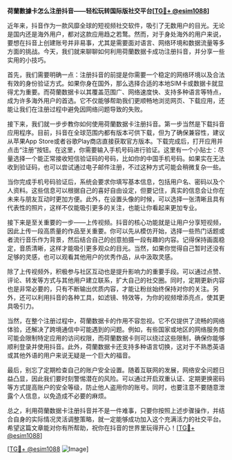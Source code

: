 **荷蘭數據卡怎么注册抖音——轻松玩转国际版社交平台[[TG💪+ @esim1088](https://t.me/s/esim1088)]**

近年来，抖音作为一款风靡全球的短视频社交软件，吸引了无数用户的目光。无论是国内还是海外用户，都对这款应用趋之若鹜。然而，对于身处海外的用户来说，要想在抖音上创建账号并非易事，尤其是需要面对语言、网络环境和数据流量等多方面的挑战。今天，我们就来聊聊如何利用荷蘭数据卡成功注册抖音，并分享一些实用的小技巧。

首先，我们需要明确一点：注册抖音的前提是你需要一个稳定的网络环境以及合法有效的身份验证方式。如果你身在国外，那么选择合适的本地SIM卡或数据卡就显得尤为重要。而荷蘭数据卡以其覆盖范围广、网络速度快、支持多种语言等特点，成为许多海外用户的首选。它不仅能够帮助我们更顺畅地浏览网页、下载应用，还能让我们在注册过程中避免因网络问题导致的失败。

接下来，我们就一步步教你如何使用荷蘭数据卡注册抖音。第一步当然是下载抖音应用程序。目前，抖音在全球范围内都有版本可供下载，但为了确保兼容性，建议从苹果App Store或者谷歌Play商店直接获取官方版本。下载完成后，打开应用并点击“注册”按钮。在这里，你需要输入手机号码进行验证。这里有一个小贴士：尽量选择一个能正常接收短信验证码的号码，比如你的中国手机号码。如果实在无法收到验证码，也可以尝试通过电子邮件注册，不过这种方式可能会稍微复杂一些。

当你完成手机号码验证后，系统会要求你填写基本信息，包括用户名、密码以及个人资料。这些信息可以根据自己的喜好自由设定，但要记住，真实的信息会让你在未来与朋友互动时更加方便。此外，在设置头像的时候，可以选择一张清晰且具有代表性的照片，这样不仅能吸引更多的关注，也能让你看起来更加专业。

接下来是至关重要的一步——上传视频。抖音的核心功能就是让用户分享短视频，因此上传一段高质量的作品至关重要。你可以先从模仿开始，选择一些热门话题或者流行音乐作为背景，然后结合自己的创意拍摄一段有趣的内容。记得保持画面稳定，音质清晰，这样才能吸引更多观众的目光。当然，如果你觉得自己暂时还没有足够的灵感，也可以观看其他用户的优秀作品，从中汲取灵感。

除了上传视频外，积极参与社区互动也是提升影响力的重要手段。可以通过点赞、评论、转发等方式与其他用户建立联系，扩大自己的社交圈。同时，定期更新内容也是非常必要的，只有不断输出优质内容，才能让粉丝始终保持对你的关注。另外，还可以利用抖音的各种工具，如滤镜、特效等，为你的视频增添亮点，使其更具吸引力。

当然，在整个注册过程中，荷蘭数据卡的作用不容忽视。它不仅提供了流畅的网络体验，还解决了跨境通信中可能遇到的问题。例如，有些国家或地区的网络服务商可能会限制特定应用的访问权限，而荷蘭数据卡则可以绕过这些限制，确保你能够顺利登录并使用抖音。此外，荷蘭数据卡还支持多种语言切换，这对于不熟悉英语或其他外语的用户来说无疑是一个巨大的福音。

最后，别忘了定期检查自己的账户安全设置。随着互联网的发展，网络安全问题日益凸显，因此我们要时刻警惕潜在的风险。可以通过开启双重认证、定期更换密码等方式提高账户的安全等级，防止他人盗用你的账号。同时，也要注意不要随意泄露个人信息，以免造成不必要的麻烦。

总之，利用荷蘭数据卡注册抖音并不是一件难事，只要你按照上述步骤操作，并结合自身的实际情况灵活调整策略，就一定能够成功加入这个充满活力的社交平台。希望这篇文章能对你有所帮助，祝你在抖音的世界里玩得开心！[[TG💪+ @esim1088](https://t.me/s/esim1088)]

[[TG💪+ @esim1088](https://t.me/s/esim1088) ![Image](https://i.postimg.cc/4NQfJmqS/Snipaste-2025-05-13-00-14-12.png)]
